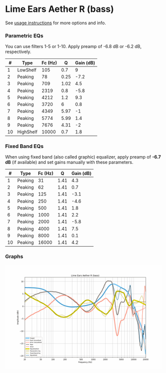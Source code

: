 # Lime Ears Aether R (bass)
See [usage instructions](https://github.com/jaakkopasanen/AutoEq#usage) for more options and info.

### Parametric EQs
You can use filters 1-5 or 1-10. Apply preamp of -6.8 dB or -6.2 dB, respectively.

|   # | Type      |   Fc (Hz) |    Q |   Gain (dB) |
|-----|-----------|-----------|------|-------------|
|   1 | LowShelf  |       105 | 0.7  |         9   |
|   2 | Peaking   |        78 | 0.25 |        -7.2 |
|   3 | Peaking   |       709 | 1.02 |         4.5 |
|   4 | Peaking   |      2319 | 0.8  |        -5.8 |
|   5 | Peaking   |      4212 | 1.2  |         9.3 |
|   6 | Peaking   |      3720 | 6    |         0.8 |
|   7 | Peaking   |      4349 | 5.97 |        -1   |
|   8 | Peaking   |      5774 | 5.99 |         1.4 |
|   9 | Peaking   |      7676 | 4.31 |        -2   |
|  10 | HighShelf |     10000 | 0.7  |         1.8 |

### Fixed Band EQs
When using fixed band (also called graphic) equalizer, apply preamp of **-6.7 dB** (if available) and set gains manually with these parameters.

|   # | Type    |   Fc (Hz) |    Q |   Gain (dB) |
|-----|---------|-----------|------|-------------|
|   1 | Peaking |        31 | 1.41 |         4.3 |
|   2 | Peaking |        62 | 1.41 |         0.7 |
|   3 | Peaking |       125 | 1.41 |        -3.1 |
|   4 | Peaking |       250 | 1.41 |        -4.6 |
|   5 | Peaking |       500 | 1.41 |         1.8 |
|   6 | Peaking |      1000 | 1.41 |         2.2 |
|   7 | Peaking |      2000 | 1.41 |        -5.8 |
|   8 | Peaking |      4000 | 1.41 |         7.5 |
|   9 | Peaking |      8000 | 1.41 |         0.1 |
|  10 | Peaking |     16000 | 1.41 |         4.2 |

### Graphs
![](./Lime%20Ears%20Aether%20R%20(bass).png)
